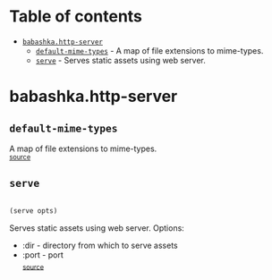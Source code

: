 # Table of contents
-  [`babashka.http-server`](#babashkahttp-server) 
    -  [`default-mime-types`](#default-mime-types) - A map of file extensions to mime-types.
    -  [`serve`](#serve) - Serves static assets using web server.
# babashka.http-server 





## `default-mime-types`

A map of file extensions to mime-types.
<br><sub>[source](https://github.com/babashka/http-server/blob/main/src/babashka/http_server.clj#L20-L113)</sub>
## `serve`
``` clojure

(serve opts)
```


Serves static assets using web server.
  Options:
  * :dir - directory from which to serve assets
  * :port - port 
<br><sub>[source](https://github.com/babashka/http-server/blob/main/src/babashka/http_server.clj#L154-L180)</sub>
